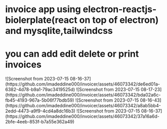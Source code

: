 <h1>invoice app using electron-reactjs-biolerplate(react on top of electron)
and mysqlite,tailwindcss</h1>
<h1>you can add edit delete or print invoices</h1>
![Screenshot from 2023-07-15 08-16-37](https://github.com/imadeddine000/invoicer/assets/46073342/de6ed01a-6382-4d78-b9a1-79ac3419525d)
![Screenshot from 2023-07-15 08-17-23](https://github.com/imadeddine000/invoicer/assets/46073342/bda02a6c-fb45-4193-967a-5b06f77bdb59)
![Screenshot from 2023-07-15 08-16-43](https://github.com/imadeddine000/invoicer/assets/46073342/a8ab5bb4-2edd-4473-a9f9-4cd4a8dc16b3)
![Screenshot from 2023-07-15 08-16-37](https://github.com/imadeddine000/invoicer/assets/46073342/37a16a6d-2bfe-4eeb-853f-b7a55e362a49)
